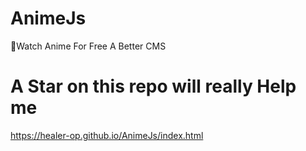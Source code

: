 # AnimeJs
🛒Watch Anime For Free A Better CMS
# A Star on this repo will really Help me 
https://healer-op.github.io/AnimeJs/index.html

